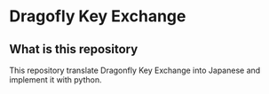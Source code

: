 # Dragofly Key Exchange

## What is this repository
This repository translate Dragonfly Key Exchange into Japanese and implement it with python.
